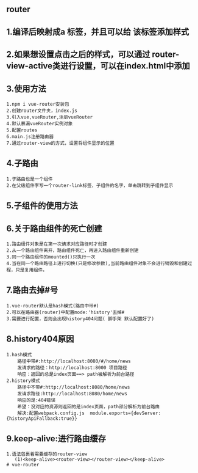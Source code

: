 ## router
## 1.<router-view></router-view>编译后映射成a 标签，并且可以给 该标签添加样式
## 2.如果想设置点击之后的样式，可以通过 router-view-active类进行设置，可以在index.html中添加
## 3.使用方法
    1.npm i vue-router安装包
    2.创建router文件夹，index.js
    3.引入vue,vueRouter,注册vueRouter
    4.默认暴漏vueRouter实例对象
    5.配置routes
    6.main.js注册路由器
    7.通过router-view的方式，设置将组件显示的位置
## 4.子路由
    1.子路由也是一个组件
    2.在父级组件李写一个router-link标签，子组件的名字，单击跳转到子组件显示
## 5.子组件的使用方法
## 6.关于路由组件的死亡创建
    1.路由组件对象是在第一次请求对应路径时才创建
    2.从一个路由组件离开，路由组件死亡，再进入路由组件重新创建
    3.同一个路由组件的mounted()只执行一次
    4.当在同一个路由路径上进行切换(只是修改参数),当前路由组件对象不会进行销毁和创建过程，只是复用组件。
## 7.路由去掉#号
    1.vue-router默认是hash模式(路由中带#)
    2.可以在路由器(router)中配置mode:'history'去掉#
    3.需要进行配置，否则会出现history404问题( 脚手架 默认配置好了)
## 8.history404原因
    1.hash模式
        路径中带#:http://localhost:8080/#/home/news
        发请求的路径：http://localhost:8000 项目路径
        响应：返回的总是index页面==> path被解析为前台路径
    2.history模式
        路径中不带#:http://localhost:8080/home/news
        发请求路径:http://localhost:8080/home/news
        响应的是:404错误
        希望：没对应的资源则返回的是index页面，path部分解析为前台路由
        解决:配置webpack.config.js  module.exports={devServer:{historyApiFallback:true}}
## 9.keep-alive:进行路由缓存
    1.语法包裹着需要缓存的router-view
       (1)<keep-alive><router-view></router-view></keep-alive>  
    #   v u e - r o u t e r  
 